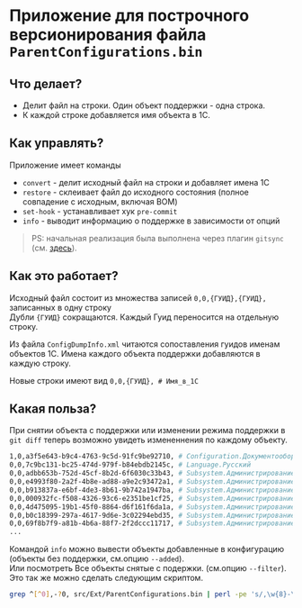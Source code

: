 # Приложение для построчного версионирования файла `ParentConfigurations.bin`

## Что делает?

- Делит файл на строки. Один объект поддержки - одна строка.
- К каждой строке добавляется имя объекта в 1С.

## Как управлять?

Приложение имеет команды 
- `convert` - делит исходный файл на строки и добавляет имена 1С
- `restore` - склеивает файл до исходного состояния (полное совпадение с исходным, включая BOM)
- `set-hook` - устанавливает хук `pre-commit`
- `info` - выводит информацию о поддержке в зависимости от опций

> PS: начальная реализация была выполнена через плагин `gitsync` (см. [здесь](https://github.com/240596448/gitsync-plugins/commit/8cc0744fd449ab72d108521ceb4cb57bc5adcc92)). 

## Как это работает?

Исходный файл состоит из множества записей `0,0,{ГУИД},{ГУИД},` записанных в одну строку  
Дубли `{ГУИД}` сокращаются. Каждый Гуид переносится на отдельную строку.

Из файла `ConfigDumpInfo.xml` читаются сопоставления гуидов именам объектов 1С. Имена каждого объекта поддержки добавляются в каждую строку.

Новые строки имеют вид `0,0,{ГУИД}, # Имя_в_1С`

## Какая польза?

При снятии объекта с поддержки или изменении режима поддержки в `git diff` теперь возможно увидеть измененнения по каждому объекту.

```sh
1,0,a3f5e643-b9c4-4763-9c5d-91fc9be92710, # Configuration.ДокументооборотКОРП
0,0,7c9bc131-bc25-474d-979f-b84ebdb2145c, # Language.Русский
0,0,adbb653b-752d-45cf-8b2d-6f6030c33b43, # Subsystem.АдминистрированиеСервиса
0,0,e4993f80-2a2f-4b8e-ad88-a9e2c93472a1, # Subsystem.АдминистрированиеСервиса.Subsystem.ОбластиДанных
0,0,b913837a-e6bf-4de3-8b61-9b742a1947ba, # Subsystem.АдминистрированиеСервиса.Subsystem.ОчередьЗаданий
0,0,000932fc-f508-4326-93c6-e2351be1cf25, # Subsystem.АдминистрированиеСервиса.Subsystem.ПоставляемыеДанные
0,0,4d475095-19b1-45f0-8864-d6f161f6da1a, # Subsystem.АдминистрированиеСервиса.Subsystem.РазмерПриложений
0,0,b0c18399-297a-4617-9d6e-3c02294ebd35, # Subsystem.АдминистрированиеСервиса.Subsystem.Сообщения
0,0,69f8b7f9-a81b-4b6a-88f7-2f2dccc11717, # Subsystem.АдминистрированиеСервиса.Subsystem.Тарификация
...
```

Командой `info` можно вывести объекты добавленные в конфигурацию (объекты без поддержки, см.опцию `--added`).  
Или посмотреть Все объекты снятые с подержки. (см.опцию `--filter`). Это так же можно сделать следующим скриптом.

```sh
grep ^[^0],-?0, src/Ext/ParentConfigurations.bin | perl -pe 's/,\w{8}-\w{4}-\w{4}-\w{4}-\w{12},//'
```

